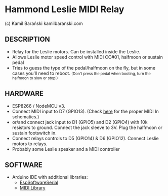 # Hammond Leslie MIDI Relay

(c) Kamil Barański kamilbaranski.com
 
## DESCRIPTION
- Relay for the Leslie motors. Can be installed inside the Leslie.
- Allows Leslie motor speed control with MIDI CC#01, halfmoon or sustain pedal
- Tries to guess the type of the pedal/halfmoon on the fly, but in some cases you'll need to reboot. <small>(Don't press the pedal when booting, turn the halfmoon to slow or stop!)</small>

## HARDWARE
- ESP8266 / NodeMCU v3.
- Connect MIDI input to D7 (GPIO13). (Check [here](https://www.notesandvolts.com/2015/02/midi-and-arduino-build-midi-input.html) for the proper MIDI In schematics.)
- or/and connect jack input to D1 (GPIO5) and D2 (GPIO4) with 10k resistors to ground. Connect the jack sleeve to 3V. Plug the halfmoon or sustain footswitch in.
- Connect relays controls to D5 (GPIO14) & D6 (GPIO12). Connect Leslie motors to relays.
- Probably some Leslie speaker and a MIDI controller

## SOFTWARE
- Arduino IDE with additional libraries:
  - [EspSoftwareSerial](https://www.arduino.cc/reference/en/libraries/espsoftwareserial/)
  - [MIDI Library](https://www.arduino.cc/reference/en/libraries/midi-library/)
